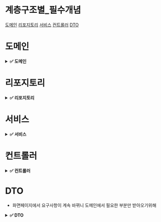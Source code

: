# 계층구조별_필수개념
[도메인](#도메인)
[리포지토리](#리포지토리)
[서비스](#서비스)
[컨트롤러](#컨트롤러)
[DTO](#dto)

# 도메인
<details>
<summary><b> ✅ 도메인 </b></summary>
<div markdown="1">

## 1. Setter는 사용하지 말 것
[참고](https://velog.io/@backfox/setter-%EC%93%B0%EC%A7%80-%EB%A7%90%EB%9D%BC%EA%B3%A0%EB%A7%8C-%ED%95%98%EA%B3%A0-%EA%B0%80%EB%B2%84%EB%A6%AC%EB%A9%B4-%EC%96%B4%EB%96%A1%ED%95%B4%EC%9A%94)

1. 도메인 로직의 분산되는 것을 막기 위해
2. 객체 필드값을 수정하는 목적에 맞게 메서드를 정의하기 위해

## 2. 생성자보다 정적 팩토리 메소드를 고려하라
```
public static Test of(Student student, Subject subject){
    Test test = new Test();
    test.subject = subject;
    test.student = student;
    return test;
}
```

## 3. 롬복

- @Entity 
    - 해당 클래스를 DB테이블과 매핑
- @Table(name="student") 
    - 엔티티와 매핑할 테이블을 지정
- @NoArgsConstructor 
    - 파라미터가 없는 기본 생성자 생성
- @Id @GeneratedValue 
    - 기본키를 DB가 생성해주는 값으로 사용
    
- @Column(name = "student_id")
    - 객체 필드를 테이블 컬럼과 매핑(name: 필드외 매핑할 테이블 컬럼명 지정)
- @OneToMany(mappedBy = "student", cascade = CascadeType.ALL) 
    - 해당필드(test) 테이블에 있는 student필드에 의해 매핑됨.(변경x, 읽기전용)
    
- @Builder
    - 객체를 정의하고 그 객체를 생성하는 방법
    - 장점
        1. 생성자 파라미터가 많을 때 가독성이 좋음
        2. 어떤 값을 먼저 설정하던 상관이 없다
    - 사용법
        1. 빌더 패턴을 적용할 객체에 @Builder 어노테이션 선언
        2. 빌더를 통해 객체 생성

## enum타입
- 존재하지 않는 과목명이 insert되지 않도록
[참고](https://www.opentutorials.org/module/1226/8025)
### 1. 선언하기 - java파일로 선언
- 선언 시 열거형 상수를 다른 값과 연결하기
    - KOR, MATH, ENG : 상수(수식에서 변하지 않는 값)
```
SubjectType.java>>

public enum SubjectType {
    //열거형 상수를 다른 값과 연결하기
    KOR("국어", 1), MATH("수학", 2), ENG("영어", 3);

    private String description;
    private int value;

    //enum에서 생성자 같은 역할
    SubjectType(String description, int value) {
        this.value = value;
        this.description = description;
    }

}
```
### 2. Subject 엔티티 클래스의 속성으로 사용하기
- EnumType.ORDINAL : enum 순서 값을 DB에 저장
- EnumType.STRING : enum 이름을 DB에 저장
```
Subject.java>>

@Enumerated(value = EnumType.STRING)
private SubjectType subjectType;

@Builder
public Subject(String subject, int score){
    initSubjectType(subject);
    this.score = score;
}

// 디미터 법칙 적용해서 .을 하나만 찍도록 하자
public String getSubjectType() {
        return subjectType.name();
    }

private void initSubjectType(String subject) {
    try {
        this.subjectType = SubjectType.valueOf(subject);
    } catch (IllegalArgumentException e) {
        // 첫번째 방법
        //this.subjectType = SubjectType.UNREGISTER;

        // 2번째 방법
        throw TypeException.of("과목", subject);
    }
}
```
### 클래스에서 사용하기
```
SubjectResponse.java>>

public SubjectResponse(Subject subject) {
        this.id = subject.getId();

        this.subject = subject.getSubjectType();
    }
```

### 메소드
1. values() 
    - 열거된 모든 원소를 배열에 담아 순서대로 반환
2. valueOf() 
    - 매개변수로 주어진 String과 열거형에서 일치하는 이름을 갖는 원소를 반환
        - 대소문자 구분함
        - 정의된 타입만 사용가능
    - 주어진 String과 일치하는 원소가 없는 경우 IllegalArgumentException 예외 발생)
```
<값 가져오는 방법>

* enum 형 객체를 만들어서 값 가져오기
ex) Type.WALKING
* valueOf() 메소드를 이용해서 가져오기
ex) Type.valueOf("WALKING");
```
## 참고 - 의존성 주입의 3가지 방법
- 등록된 빈을 사용하기 위한 스프링 프레임워크의 3가지 DI방법

### 생성자 주입
> 추천하는 이유
1. 순환참조를 방지할 수 있음 - 순환 참조가 발생하는 경우 애플리케이션이 구동되지 않음
2. 테스트 코드 작성 용이 - 단순 POJO를 이용한 테스트 코드 만들 수 있음
3. 코드 속 나쁜 내새를 없앤다? - 조금 더 품질좋은 코드 작성 가능
4. immutable하다 - 실행중에 객체가 변하는 것을 막을 수 있음 & 오류를 사전에 방지가능
```
// 단일 생성자인 경우는 추가적인 어노테이션이 필요 없다.
public MadExample(HelloService helloService) {
    this.helloService = helloService;
}
```
### 필드 주입
```
@Autowired private HelloService helloService;
```
### 수정자 주입
```
@Autowired
public void setHelloService(HelloService helloService) {
    this.helloService = helloService;
}
```

</details>


# 리포지토리

<details>
<summary><b> ✅ 리포지토리 </b></summary>


## 1. JpaRepository 상속받기
- JPA리포지토리를 사용하면 옵셔널로 받아옴. 
- 반환값이 옵셔널. 옵셔널을 하나의 컬렉션이라 생각하면됨. 


## 2. 옵셔널
- Optional.orElseThrow()


## 3. 익셉션
### 3-1.런타임 익셉션
- 해당 익셉션이 발생하는 경우
    - 배열에 index값 넘어설때
    - 널 발생
- => 익셉션이 발생하면 롤백마크가 찍힘 > 상위에까지 전달됨.

### 3-2.일반 익셉션
- 에러잡을때 try catch로 잡아야

## 4. 커스텀 익셉션

## 5. 🟨 쿼리 메소드

[참고](https://kihwan95.tistory.com/5)

- 필드명과 동일하게 설정해야
    ```
    [SubjectRepository.java]

    public interface SubjectRepository extends JpaRepository<Subject, Long> {

    Optional<Subject> findBySubjectType(SubjectType subjectType);
    }

    
    [subject.java]

    private Long id;
    private SubjectType subjectType;
    private int score;
    
    >> subject에 subjectType을 찾는경우 리포지토리에서 변수명을 subject의 필드명과 동일하게 설정해야
    ```
</details>


# 서비스


<details>
<summary><b> ✅ 서비스 </b></summary>

## 필드주입보다는 생성자 주입
```
@Autowired StudentRepository studentRepository; 보다는
private final StudentRepository studentRepository; 으로
```

## 비즈니스 로직 생성

### 답변용 학생계정(StudentResponse) 생성
```
@Transactional
public StudentResponse createStudent(StudentRequest request) {
    Student student = Student.builder()
            .name(request.getName())
            .score(request.getScore())
            .build();

    return new StudentResponse(studentRepository.save(student));
}
```

### 답변용 학생계정(StudentResponse) 리스트 조회
```
@Transactional(readOnly = true)
public List<StudentResponse> getStudentList() {
    List<StudentResponse> result = new ArrayList<>();
    for (Student student : studentRepository.findAll()) {
        result.add(new StudentResponse(student));
    }

    return result;

    /*return studentRepository.findAll()
            .stream()
            .map(StudentResponse::new)
            .collect(Collectors.toList());*/
}
```
### 답변용 학생계정(StudentResponse) 조회
```
@Transactional(readOnly = true)
public StudentResponse getStudent(Long id) {
    Student student = studentRepository.findById(id)
            .orElseThrow(() -> DomainException.notFoundRow(id));

    return new StudentResponse(student);
}
```


</details>

# 컨트롤러

<details>
<summary><b> ✅ 컨트롤러 </b></summary>

## 컨트롤러의 특징
1. 파라미터에 어노테이션을 붙여야
    - @RequestBody
    - @PathVariable
2. 주소를 알려줘야 
    - @PatchMapping("/grade/{id}/score)

## RestController vs controller
1. @Controller의 역할
    - 뷰에 표시될 데이터가 있는 Model 객체를 만들고 올바른 뷰를 선택하는 일을 담당
    - @ResponseBody를 사용
        - HTTP Response Body에 데이터를 담아 요청을 완료할 수 있음
        - RESTful 웹 서비스에 대한 응답에 매우 유용
        - 왜냐하면 뷰를 반환하는 대신 데이터를 반환하기 때문
2. @RestController
    - @Controller와 @ResponseBody의 조합
    - RESTful 웹 서비스를 보다 쉽게 개발할 수 있도록 Spring 4.0에서 추가
    - 단순히 객체만을 반환하고 객체 데이터는 JSON 또는 XML 형식으로 HTTP 응답에 담아서 전송
- responsebody : 바디에 데이터를 바로 전달 가능. 

## ResponseEntity
- HttpEntity를 상속받고 사용자의 응답 데이터가 포함된 클래스라 아래를 포함
    1. HttpStatus
    2. HttpHeaders
        - status 코드(200,400 등)
    3. HttpBody
        - 응닶값

- 자동으로 객체를 넣었을때 state코드 응답값을 통일된 형태로 보내주는 

## 람다식 
- stream
</details>


# DTO
- 화면페이지에서 요구사항이 계속 바뀌니 도메인에서 필요한 부분만 받아오기위해

<details>
<summary><b> ✅ DTO </b></summary>

## @Data 
- @Getter, @Setter, @RequiredArgsConstructor, @ToString, @EqualsAndHashCode을 한꺼번에 설정

## @AllArgsConstructor
- 모든 필드값을 파라미터로 받는 생성자 생성
## @NoArgsConstructor
- 파라미터가 없는 기본 생성자 생성
## @RequiredArgsConstructor
- final이나 @NonNull인 필드 값만 파라미터로 받는 생성자 생성


### DTO request와 response 두개로 관리. 왜?

- 너는 어떤 도메인에서 일해? 
    - A : 이커머스, 금융권, 보안 
    - A-1 : 상품을 관리하는/주문/결제

- 장점
    - 변경사항이 생겼을 때 같은 객체를 쓰게되면 다 같이 변경이 됨
    - 의존성을 끊어주는 것이 중요. 
    - DDD 개념이 그래서 나오게 된 것. 

- 단점
    - dto 객체가 많아지면, 레이어가 많아지면, 변환로직(컨트롤러에서 서비스로 넘어갈때)
    - 컨버터 비용이 늘어난다. A객체에서 B객체로 변환하는 로직
    - mapstruct
</details>
